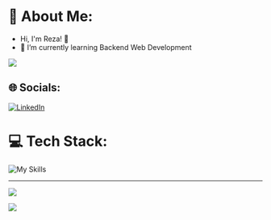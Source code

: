 # 💫 About Me:
- Hi, I'm Reza! 👋
- 🌱 I’m currently learning Backend Web Development
<img src="https://i.imgur.com/KXx0cCx.gif">


## 🌐 Socials:
[![LinkedIn](https://img.shields.io/badge/LinkedIn-%230077B5.svg?logo=linkedin&logoColor=white)](https://linkedin.com/in/muhammad-reza-rizki-rahmadi-051212216) 


# 💻 Tech Stack:
![My Skills](https://skillicons.dev/icons?i=react,tailwind,vite,nodejs,express,mysql,postgres,prisma,sequelize,mongodb,postman,github,&theme=light)
<!--# 📊 GitHub Stats:
![](https://github-readme-stats.vercel.app/api?username=kizaru1st&theme=radical&hide_border=true&include_all_commits=true&count_private=true)<br/>
![](https://github-readme-streak-stats.herokuapp.com/?user=kizaru1st&theme=radical&hide_border=true)<br/>
![](https://github-readme-stats.vercel.app/api/top-langs/?username=kizaru1st&theme=radical&hide_border=true&include_all_commits=true&count_private=true&layout=compact)
-->
---

[![](https://visitcount.itsvg.in/api?id=kizaru1st&icon=1&color=6)](https://visitcount.itsvg.in)


<!-- Proudly created with GPRM ( https://gprm.itsvg.in ) -->

<img src="https://github.com/Xx-Ashutosh-xX/Xx-Ashutosh-xX/blob/master/assets/93195.gif">















